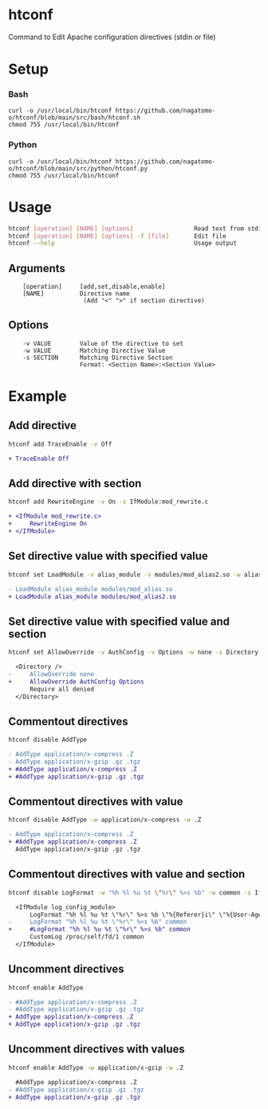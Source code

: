 # htconf

Command to Edit Apache configuration directives (stdin or file)

# Setup

### Bash

```
curl -o /usr/local/bin/htconf https://github.com/nagatomo-o/htconf/blob/main/src/bash/htconf.sh
chmod 755 /usr/local/bin/htconf
```
### Python

```
curl -o /usr/local/bin/htconf https://github.com/nagatomo-o/htconf/blob/main/src/python/htconf.py
chmod 755 /usr/local/bin/htconf
```

# Usage

```sh
htconf [operation] [NAME] [options]                 Read text from stdin and write to stdout
htconf [operation] [NAME] [options] -f [file]       Edit file
htconf --help                                       Usage output
```

## Arguments

```
    [operation]     [add,set,disable,enable]
    [NAME]          Directive name
                     (Add "<" ">" if section directive)
```

## Options
```
    -v VALUE        Value of the directive to set
    -w VALUE        Matching Directive Value
    -s SECTION      Matching Directive Section
                    Format: <Section Name>:<Section Value>
```

# Example

## Add directive
```sh
htconf add TraceEnable -v Off
```
```diff
+ TraceEnable Off
```

## Add directive with section
```sh
htconf add RewriteEngine -v On -s IfModule:mod_rewrite.c
```
```diff
+ <IfModule mod_rewrite.c>
+     RewriteEngine On
+ </IfModule>
```

## Set directive value with specified value
```sh
htconf set LoadModule -v alias_module -v modules/mod_alias2.so -w alias_module -w modules/mod_alias.so
```
```diff
- LoadModule alias_module modules/mod_alias.so
+ LoadModule alias_module modules/mod_alias2.so
```

## Set directive value with specified value and section
```sh
htconf set AllowOverride -v AuthConfig -v Options -w none -s Directory:/
```
```diff
  <Directory />
-     AllowOverride none
+     AllowOverride AuthConfig Options
      Require all denied
  </Directory>
```

## Commentout directives
```sh
htconf disable AddType
```
```diff
- AddType application/x-compress .Z
- AddType application/x-gzip .gz .tgz
+ #AddType application/x-compress .Z
+ #AddType application/x-gzip .gz .tgz
```

## Commentout directives with value
```sh
htconf disable AddType -w application/x-compress -w .Z
```
```diff
- AddType application/x-compress .Z
+ #AddType application/x-compress .Z
  AddType application/x-gzip .gz .tgz
```

## Commentout directives with value and section
```sh
htconf disable LogFormat -w "%h %l %u %t \"%r\" %>s %b" -w common -s IfModule:log_config_module
```
```diff
  <IfModule log_config_module>
      LogFormat "%h %l %u %t \"%r\" %>s %b \"%{Referer}i\" \"%{User-Agent}i\"" combined
-     LogFormat "%h %l %u %t \"%r\" %>s %b" common
+     #LogFormat "%h %l %u %t \"%r\" %>s %b" common
      CustomLog /proc/self/fd/1 common
  </IfModule>
```

## Uncomment directives
```sh
htconf enable AddType
```
```diff
- #AddType application/x-compress .Z
- #AddType application/x-gzip .gz .tgz
+ AddType application/x-compress .Z
+ AddType application/x-gzip .gz .tgz
```

## Uncomment directives with values
```sh
htconf enable AddType -w application/x-gzip -w .Z
```
```diff
  #AddType application/x-compress .Z
- #AddType application/x-gzip .gz .tgz
+ AddType application/x-gzip .gz .tgz
